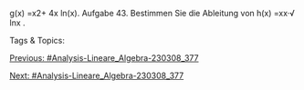 g(x) =x2+ 4x
ln(x).
Aufgabe 43. Bestimmen Sie die Ableitung von
h(x) =xx·√
lnx .

   Tags & Topics:
   

[Previous: #Analysis-Lineare_Algebra-230308_377](Analysis-Lineare_Algebra-230308_377.md)

[Next: #Analysis-Lineare_Algebra-230308_377](Analysis-Lineare_Algebra-230308_377.md)